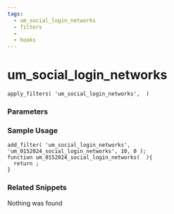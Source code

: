 ```yaml
---
tags: 
  - um_social_login_networks
  - filters
  - 
  - hooks
---
```

# um\_social\_login\_networks

``` php:no-line-numbers
apply_filters( 'um_social_login_networks',  )
```
<div class='hook-sep'></div>

### Parameters

<div class='hook-sep'></div>



### Sample Usage

``` php:no-line-numbers
add_filter( 'um_social_login_networks', 'um_0152024_social_login_networks', 10, 0 );
function um_0152024_social_login_networks(  ){
  return ;
}
```
<div class='hook-sep'></div>



### Related Snippets

Nothing was found

